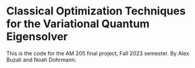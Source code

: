 # Classical Optimization Techniques for the Variational Quantum Eigensolver
This is the code for the AM 205 final project, Fall 2023 semester. By Alex Buzali and Noah Dohrmann.
